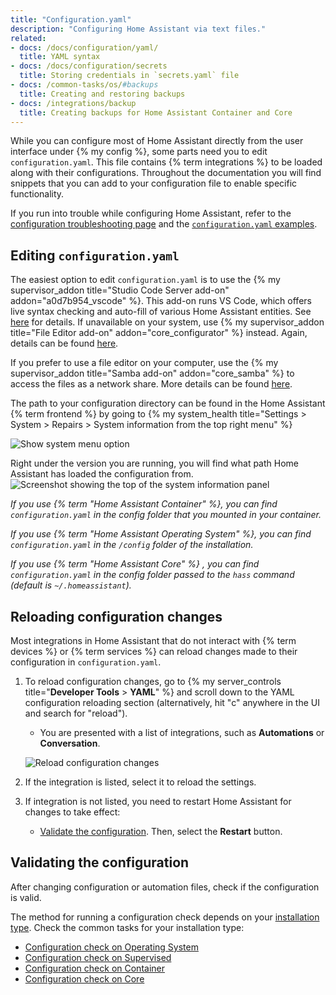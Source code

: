 ```yaml
---
title: "Configuration.yaml"
description: "Configuring Home Assistant via text files."
related:
- docs: /docs/configuration/yaml/
  title: YAML syntax
- docs: /docs/configuration/secrets
  title: Storing credentials in `secrets.yaml` file
- docs: /common-tasks/os/#backups
  title: Creating and restoring backups
- docs: /integrations/backup
  title: Creating backups for Home Assistant Container and Core
---
```


While you can configure most of Home Assistant directly from the user interface under {% my config %}, some parts need you to edit `configuration.yaml`. This file contains {% term integrations %} to be loaded along with their configurations. Throughout the documentation you will find snippets that you can add to your configuration file to enable specific functionality.

If you run into trouble while configuring Home Assistant, refer to the [configuration troubleshooting page](/docs/configuration/troubleshooting/) and the [`configuration.yaml` examples](/examples/#example-configurationyaml).

## Editing `configuration.yaml`

The easiest option to edit `configuration.yaml` is to use the {% my supervisor_addon title="Studio Code Server add-on" addon="a0d7b954_vscode" %}. This add-on runs VS Code, which  offers live syntax checking and auto-fill of various Home Assistant entities. See [here](/common-tasks/supervised/#installing-and-using-the-visual-studio-code-vsc-add-on) for details. If unavailable on your system, use {% my supervisor_addon title="File Editor add-on" addon="core_configurator" %} instead. Again, details can be found [here](/common-tasks/supervised/#installing-and-using-the-file-editor-add-on).

If you prefer to use a file editor on your computer, use the {% my supervisor_addon title="Samba add-on" addon="core_samba" %} to access the files as a network share. More details can be found [here](/common-tasks/supervised/#installing-and-using-the-samba-add-on).

The path to your configuration directory can be found in the Home Assistant {% term frontend %} by going to {% my system_health title="Settings > System > Repairs > System information from the top right menu" %}

![Show system menu option](/images/screenshots/System_information_menu.png)

Right under the version you are running, you will find what path Home Assistant has loaded the configuration from.
![Screenshot showing the top of the system information panel](/images/screenshots/System_information.png)

_If you use {% term "Home Assistant Container" %}, you can find `configuration.yaml` in the config folder that you mounted in your container._

_If you use {% term "Home Assistant Operating System" %}, you can find `configuration.yaml` in the `/config` folder of the installation._

_If you use {% term "Home Assistant Core" %} , you can find `configuration.yaml` in the config folder passed to the `hass` command (default is `~/.homeassistant`)._

## Reloading configuration changes

Most integrations in Home Assistant that do not interact with {% term devices %} or {% term services %} can reload changes made to their configuration in `configuration.yaml`.

1. To reload configuration changes, go to {% my server_controls title="**Developer Tools** > **YAML**" %} and scroll down to the YAML configuration reloading section (alternatively, hit "c" anywhere in the UI and search for "reload").
   - You are presented with a list of integrations, such as **Automations** or **Conversation**.

    ![Reload configuration changes](/images/docs/configuration/reloading_config.png)

2. If the integration is listed, select it to reload the settings.
3. If integration is not listed, you need to restart Home Assistant for changes to take effect:
   - [Validate the configuration](#validating-the-configuration). Then, select the **Restart** button.

## Validating the configuration

After changing configuration or automation files, check if the configuration is valid.

The method for running a configuration check depends on your [installation type](/installation/#advanced-installation-methods). Check the common tasks for your installation type:

- [Configuration check on Operating System](/common-tasks/os/#configuration-check)
- [Configuration check on Supervised](/common-tasks/supervised/#configuration-check)
- [Configuration check on Container](/common-tasks/container/#configuration-check)
- [Configuration check on Core](/common-tasks/core/#configuration-check)
